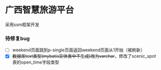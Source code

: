 # 广西智慧旅游平台
采用ssm框架开发

### 待修复bug
-[ ] weekend页面跳到p-single页面返回weekend页面从1开始（被刷新）
-[x] ~~数据库text类型(mybatis实体类中不生成)改为varchar~~，修改了scenic_spot表的open_time字段类型
